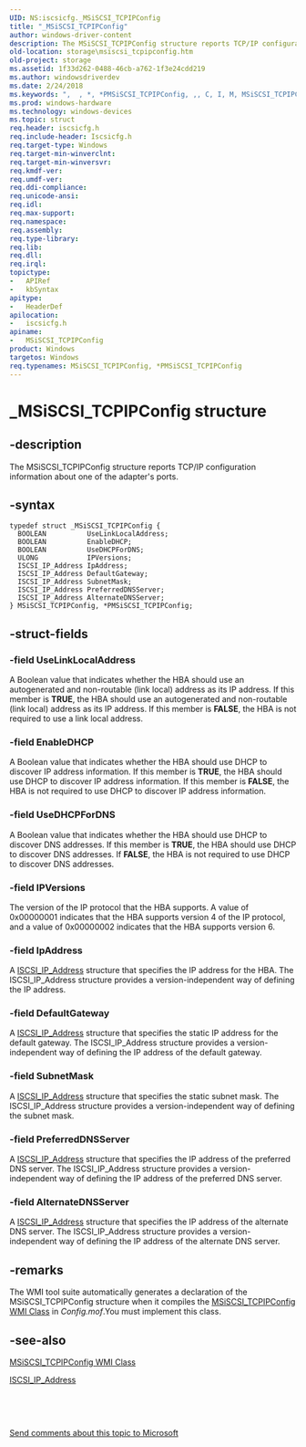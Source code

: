 ```yaml
---
UID: NS:iscsicfg._MSiSCSI_TCPIPConfig
title: "_MSiSCSI_TCPIPConfig"
author: windows-driver-content
description: The MSiSCSI_TCPIPConfig structure reports TCP/IP configuration information about one of the adapter's ports.
old-location: storage\msiscsi_tcpipconfig.htm
old-project: storage
ms.assetid: 1f33d262-0488-46cb-a762-1f3e24cdd219
ms.author: windowsdriverdev
ms.date: 2/24/2018
ms.keywords: ",  , *, *PMSiSCSI_TCPIPConfig, ,, C, I, M, MSiSCSI_TCPIPConfig, MSiSCSI_TCPIPConfig structure [Storage Devices], P, PMSiSCSI_TCPIPConfig, PMSiSCSI_TCPIPConfig structure pointer [Storage Devices], S, T, _, _MSiSCSI_TCPIPConfig, f, g, i, iscsicfg/MSiSCSI_TCPIPConfig, iscsicfg/PMSiSCSI_TCPIPConfig, n, o, storage.msiscsi_tcpipconfig, structs-iSCSI_4ca5e222-7926-4646-a915-014cf20caed1.xml"
ms.prod: windows-hardware
ms.technology: windows-devices
ms.topic: struct
req.header: iscsicfg.h
req.include-header: Iscsicfg.h
req.target-type: Windows
req.target-min-winverclnt: 
req.target-min-winversvr: 
req.kmdf-ver: 
req.umdf-ver: 
req.ddi-compliance: 
req.unicode-ansi: 
req.idl: 
req.max-support: 
req.namespace: 
req.assembly: 
req.type-library: 
req.lib: 
req.dll: 
req.irql: 
topictype:
-	APIRef
-	kbSyntax
apitype:
-	HeaderDef
apilocation:
-	iscsicfg.h
apiname:
-	MSiSCSI_TCPIPConfig
product: Windows
targetos: Windows
req.typenames: MSiSCSI_TCPIPConfig, *PMSiSCSI_TCPIPConfig
---
```


# _MSiSCSI_TCPIPConfig structure


## -description


The MSiSCSI_TCPIPConfig structure reports TCP/IP configuration information about one of the adapter's ports. 


## -syntax


````
typedef struct _MSiSCSI_TCPIPConfig {
  BOOLEAN          UseLinkLocalAddress;
  BOOLEAN          EnableDHCP;
  BOOLEAN          UseDHCPForDNS;
  ULONG            IPVersions;
  ISCSI_IP_Address IpAddress;
  ISCSI_IP_Address DefaultGateway;
  ISCSI_IP_Address SubnetMask;
  ISCSI_IP_Address PreferredDNSServer;
  ISCSI_IP_Address AlternateDNSServer;
} MSiSCSI_TCPIPConfig, *PMSiSCSI_TCPIPConfig;
````


## -struct-fields




### -field UseLinkLocalAddress

A Boolean value that indicates whether the HBA should use an autogenerated and non-routable (link local) address as its IP address. If this member is <b>TRUE</b>, the HBA should use an autogenerated and non-routable (link local) address as its IP address. If this member is <b>FALSE</b>, the HBA is not required to use a link local address.


### -field EnableDHCP

A Boolean value that indicates whether the HBA should use DHCP to discover IP address information. If this member is <b>TRUE</b>, the HBA should use DHCP to discover IP address information. If this member is <b>FALSE</b>, the HBA is not required to use DHCP to discover IP address information.


### -field UseDHCPForDNS

A Boolean value that indicates whether the HBA should use DHCP to discover DNS addresses. If this member is <b>TRUE</b>, the HBA should use DHCP to discover DNS addresses. If <b>FALSE</b>, the HBA is not required to use DHCP to discover DNS addresses.


### -field IPVersions

The version of the IP protocol that the HBA supports. A value of 0x00000001 indicates that the HBA supports version 4 of the IP protocol, and a value of 0x00000002 indicates that the HBA supports version 6.


### -field IpAddress

A <a href="..\iscsidef\ns-iscsidef-_iscsi_ip_address.md">ISCSI_IP_Address</a> structure that specifies the IP address for the HBA. The ISCSI_IP_Address structure provides a version-independent way of defining the IP address.


### -field DefaultGateway

A <a href="..\iscsidef\ns-iscsidef-_iscsi_ip_address.md">ISCSI_IP_Address</a> structure that specifies the static IP address for the default gateway. The ISCSI_IP_Address structure provides a version-independent way of defining the IP address of the default gateway.


### -field SubnetMask

A <a href="..\iscsidef\ns-iscsidef-_iscsi_ip_address.md">ISCSI_IP_Address</a> structure that specifies the static subnet mask. The ISCSI_IP_Address structure provides a version-independent way of defining the subnet mask.


### -field PreferredDNSServer

A <a href="..\iscsidef\ns-iscsidef-_iscsi_ip_address.md">ISCSI_IP_Address</a> structure that specifies the IP address of the preferred DNS server. The ISCSI_IP_Address structure provides a version-independent way of defining the IP address of the preferred DNS server.


### -field AlternateDNSServer

A <a href="..\iscsidef\ns-iscsidef-_iscsi_ip_address.md">ISCSI_IP_Address</a> structure that specifies the IP address of the alternate DNS server. The ISCSI_IP_Address structure provides a version-independent way of defining the IP address of the alternate DNS server.


## -remarks



The WMI tool suite automatically generates a declaration of the MSiSCSI_TCPIPConfig structure when it compiles the <a href="https://msdn.microsoft.com/library/windows/hardware/ff563151">MSiSCSI_TCPIPConfig WMI Class</a> in <i>Config.mof</i>.You must implement this class.




## -see-also

<a href="https://msdn.microsoft.com/library/windows/hardware/ff563151">MSiSCSI_TCPIPConfig WMI Class</a>



<a href="..\iscsidef\ns-iscsidef-_iscsi_ip_address.md">ISCSI_IP_Address</a>



 

 

<a href="mailto:wsddocfb@microsoft.com?subject=Documentation%20feedback [storage\storage]:%20MSiSCSI_TCPIPConfig structure%20 RELEASE:%20(2/24/2018)&amp;body=%0A%0APRIVACY STATEMENT%0A%0AWe use your feedback to improve the documentation. We don't use your email address for any other purpose, and we'll remove your email address from our system after the issue that you're reporting is fixed. While we're working to fix this issue, we might send you an email message to ask for more info. Later, we might also send you an email message to let you know that we've addressed your feedback.%0A%0AFor more info about Microsoft's privacy policy, see http://privacy.microsoft.com/en-us/default.aspx." title="Send comments about this topic to Microsoft">Send comments about this topic to Microsoft</a>

